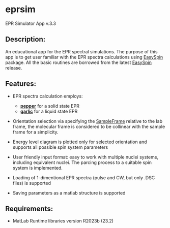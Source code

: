 # eprsim
EPR Simulator App v.3.3

## Description:

An educational app for the EPR spectral simulations. The purpose of this app is to get user familiar with the EPR spectra calculations using [EasySpin](https://easyspin.org) package. All the basic routines are borrowed from the latest [EasySpin](https://easyspin.org) release.

## Features:

* EPR spectra calculation employs:
  *  [**pepper**](https://easyspin.org/easyspin/documentation/userguide_pepper.html) for a solid state EPR
  *  [**garlic**](https://easyspin.org/easyspin/documentation/userguide_garlic.html) for a liquid state EPR

* Orientation selection via specifying the [SampleFrame](https://easyspin.org/easyspin/documentation/frames.html) relative to the lab frame, the molecular frame is considered to be collinear with the sample frame for a simplicity.

* Energy level diagram is plotted only for selected orientation and supports all possible spin system parameters

* User friendly input format: easy to work with multiple nuclei systems, including equivalent nuclei. The parcing process to a suitable spin system is implemented.

* Loading of 1-dimentional EPR spectra (pulse and CW, but only .DSC files) is supported

* Saving parameters as a matlab structure is supported

## Requirements:

* MatLab Runtime libraries version R2023b (23.2)
